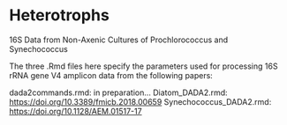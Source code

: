 # Heterotrophs
16S Data from Non-Axenic Cultures of Prochlorococcus and Synechococcus

The three .Rmd files here specify the parameters used for processing 16S rRNA gene V4 amplicon data from the following papers:

dada2commands.rmd: in preparation...
Diatom_DADA2.rmd: https://doi.org/10.3389/fmicb.2018.00659
Synechococcus_DADA2.rmd: https://doi.org/10.1128/AEM.01517-17 
